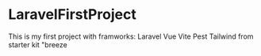 # LaravelFirstProject

This is my first project with framworks: Laravel Vue Vite Pest Tailwind from starter kit "breeze
